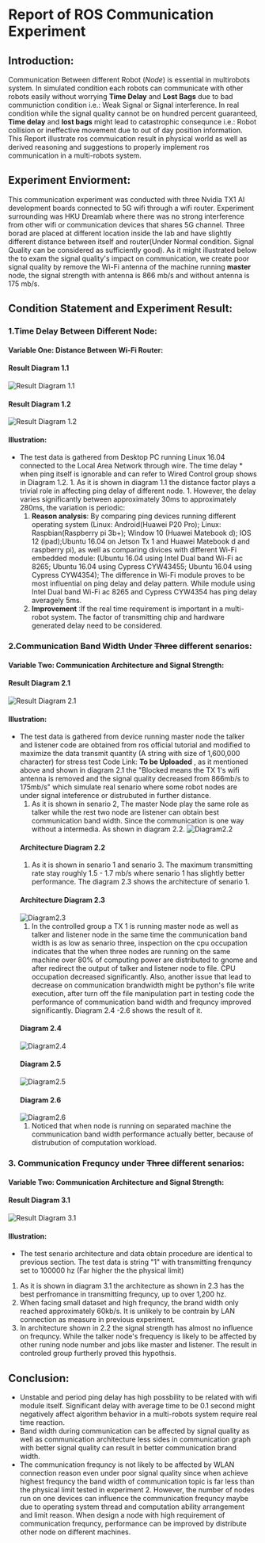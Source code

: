 # Report of ROS Communication Experiment
## Introduction:
  Communication Between different Robot (*Node*) is essential in multirobots system. In simulated condition each robots can communicate with other robots easily without worrying **Time Delay** and **Lost Bags** due to bad communiction condition i.e.: Weak Signal or Signal interference. In real condition while the signal quality cannot be on hundred percent guaranteed, **Time delay** and **lost bags** might lead to catastrophic consequnce i.e.: Robot collision or ineffective movement due to out of day position information. This Report illustrate ros commuication result in physical world as well as derived reasoning and suggestions to properly implement ros communication in a multi-robots system.
## Experiment Enviorment:
  This communication experiment was conducted with three Nvidia TX1 AI development boards connected to 5G wifi through a wifi router. Experiment surrounding was HKU Dreamlab where there was no strong interference from other wifi or communication devices that shares 5G channel. Three borad are placed at different location inside the lab and have slightly different distance between itself and router(Under Normal condition. Signal Quality can be considered as sufficiently good). As it might illustrated below the to exam the signal quality's impact on communication, we create poor signal quality by remove the Wi-Fi antenna of the machine running **master** node, the signal strength with antenna is 866 mb/s and without antenna is 175 mb/s.
## Condition Statement and Experiment Result:
### 1.Time Delay Between Different Node:
#### Variable One: Distance Between Wi-Fi Router:
####                        Result Diagram 1.1
![**Result Diagram 1.1**](/communication_exp/ping_delay/result.png)
####                        Result Diagram 1.2
![**Result Diagram 1.2**](/communication_exp/ping_delay/wireless_vs_wired.png)
#### Illustration: 
   * The test data is gathered from Desktop PC running Linux 16.04 connected to the Local Area Network through wire. The time delay      * when ping itself is ignorable and can refer to Wired Control group shows in Diagram 1.2.
    1. As it is shown in diagram 1.1 the distance factor plays a trivial role in affecting ping delay of different node.
    1. However, the delay varies significantly between approximately 30ms to approximately 280ms, the variation is periodic:
      1. **Reason analysis**: By comparing ping devices running different operating system (Linux: Android(Huawei P20 Pro); Linux:    Raspbian(Raspberry pi 3b+); Window 10 (Huawei Matebook d); IOS 12 (ipad);Ubuntu 16.04 on Jetson Tx 1 and Huawei Matebook d and raspberry pi), as well as comparing divices with different Wi-Fi embedded module: (Ubuntu 16.04 using Intel Dual band Wi-Fi ac 8265; Ubuntu 16.04 using Cypress CYW43455; Ubuntu 16.04 using Cypress CYW4354); The difference in Wi-Fi module proves to be most influential on ping delay and delay pattern. While module using Intel Dual band Wi-Fi ac 8265 and Cypress CYW4354 has ping delay averagely 5ms.
      1. **Improvement** :If the real time requirement is important in a multi-robot system. The factor of transmitting chip and hardware generated delay need to be considered.
### 2.Communication Band Width Under ~~Three~~ different senarios:
#### Variable Two: Communication Architecture and Signal Strength:
####                       Result Diagram 2.1
![Result Diagram 2.1](/communication_exp/ros_bw/result.png)
#### Illustration:
  * The test data is gathered from device running master node the talker and listener code are obtained from ros official tutorial and modified to maximize the data transmit quantity (A string with size of 1,600,000 character) for stress test Code Link: **To be Uploaded** , as it mentioned above and shown in diagram 2.1 the "Blocked means the TX 1's wifi antenna is removed and the signal quality decreased from 866mb/s to 175mb/s" which simulate real senario where some robot nodes are under signal inteference or distrubuted in further distance.
    1. As it is shown in senario 2, The master Node play the same role as talker while the rest two node are listener can obtain best communication band width. Since the communication is one way without a intermedia. As shown in diagram 2.2.
    ![Diagram2.2](/communication_exp/io_diagrams/Diagram2.2.jpg)
    #### Architecture Diagram 2.2
    1. As it is shown in senario 1 and senario 3. The maximum transmitting rate stay roughly 1.5 - 1.7 mb/s where senario 1 has slightly better performance. The diagram 2.3 shows the architecture of senario 1.
    #### Architecture Diagram 2.3
    ![Diagram2.3](/communication_exp/io_diagrams/Diagram2.3.jpg)
    1. In the controlled group a TX 1 is running master node as well as talker and listener node in the same time the communication band width is as low as senario three, inspection on the cpu occupation indicates that the when three nodes are running on the same machine over 80% of computing power are distributed to gnome and after redirect the output of talker and listener node to file. CPU occupation decreased significantly. Also, another issue that lead to decrease on communication brandwidth might be python's file write execution, after turn off the file manipulation part in testing code the performance of communication band width and frequncy improved significantly. Diagram 2.4 -2.6 shows the result of it.
    #### Diagram 2.4
    ![Diagram2.4](/communication_exp/ros_bw/bare_test_result.png)
    #### Diagram 2.5
    ![Diagram2.5](/communication_exp/ros_bw/bare_control_result.png)
    #### Diagram 2.6
    ![Diagram2.6](/communication_exp/ros_bw/bare_compare.png)
    1. Noticed that when node is running on separated machine the communication band width performance actually better, because of distrubution of computation workload.
### 3. Communication Frequncy under ~~Three~~ different senarios:
#### Variable Two: Communication Architecture and Signal Strength:
####                      Result Diagram 3.1
![Result Diagram 3.1](/communication_exp/ros_hz/result.png)
#### Illustration:
  * The test senario architecture and data obtain procedure are identical to previous section. The test data is string "1" with transmitting frenquncy set to 100000 hz (Far higher the the physical limit)
  1. As it is shown in diagram 3.1 the architecture as shown in 2.3 has the best perfromance in transmitting frequncy, up to over 1,200 hz.
  1. When facing small dataset and high frequncy, the brand width only reached approximately 60kb/s. It is unlikely to be contrain by LAN connection as measure in previous experiment.
  1. In architecture shown in 2.2 the signal strength has almost no influence on frequncy. While the talker node's frequency is likely to be affected by other runing node number and jobs like master and listener. The result in controled group furtherly proved this hypothsis.
## Conclusion:
* Unstable and period ping delay has high possbility to be related with wifi module itself. Significant delay with average time to be 0.1 second might negatively affect algorithm behavior in a multi-robots system require real time reaction.
* Band width during communication can be affected by signal quality as well as communication architecture less sides in communication graph with better signal quality can result in better communication brand width.
* The communication frequncy is not likely to be affected by WLAN connection reason even under poor signal quality since when achieve highest frequncy the band width of communication topic is far less than the physical limit tested in experiment 2. However, the number of nodes run on one devices can influence the communication frequncy maybe due to operating system thread and computation ability arrangement and limit reason. When design a node with high requirement of communication frequncy, performance can be improved by distribute other node on different machines.
  
